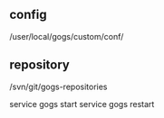 ## config
/user/local/gogs/custom/conf/

## repository
/svn/git/gogs-repositories


service gogs start
service gogs restart
